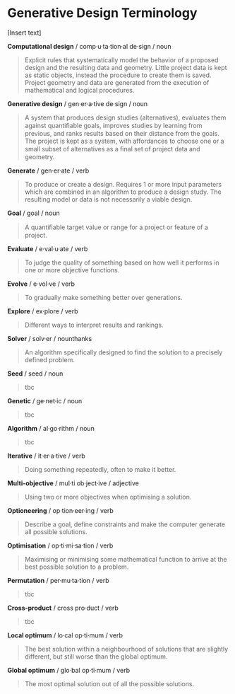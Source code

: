 # Generative Design Terminology

[Insert text]


**Computational design**
/ comp·u·ta·tion·al de·sign /
noun

> Explicit rules that systematically model the behavior of a proposed design and the resulting data and geometry. Little project data is kept as static objects, instead the procedure to create them is saved. Project geometry and data are generated from the execution of mathematical and logical procedures.


**Generative design**
/ gen·er·a·tive de·sign /
noun

> A system that produces design studies (alternatives), evaluates them against quantiﬁable goals, improves studies by learning from previous, and ranks results based on their distance from the goals. The project is kept as a system, with affordances to choose one or a small subset of alternatives as a ﬁnal set of project data and geometry.


**Generate** 
/ gen·er·ate / 
verb 

> To produce or create a design. Requires 1 or more input parameters which are combined in an algorithm to produce a design study. The resulting model or data is not necessarily a viable design.


**Goal** 
/ goal / 
noun 

> A quantiﬁable target value or range for a project or feature of a project.


**Evaluate** 
/ e·val·u·ate / 
verb 

> To judge the quality of something based on how well it performs in one or more objective functions. 

 
**Evolve** 
/ e·vol·ve / 
verb 

> To gradually make something better over generations. 

 
**Explore** 
/ ex·plore / 
verb 

> Different ways to interpret results and rankings.  

 
**Solver** 
/ solv·er / 
nounthanks 

> An algorithm specifically designed to find the solution to a precisely defined problem.  


**Seed** 
/ seed / 
noun 

> tbc 


**Genetic** 
/ ge·net·ic / 
noun 

> tbc 

 
**Algorithm** 
/ al·go·rithm / 
noun 

> tbc 
 

**Iterative** 
/ it·er·a·tive / 
verb 

> Doing something repeatedly, often to make it better. 


**Multi-objective** 
/ mul·ti ob·ject·ive / 
adjective 

> Using two or more objectives when optimising a solution. 


**Optioneering** 
/ op·tion·eer·ing / 
verb 

> Describe a goal, define constraints and make the computer generate all possible solutions.  

 
**Optimisation** 
/ op·ti·mi·sa·tion / 
verb 

> Maximising or minimising some mathematical function to arrive at the best possible solution to a problem. 

 
**Permutation** 
/ per·mu·ta·tion / 
verb 

> tbc 

 
**Cross-product** 
/ cross pro·duct / 
verb 

> tbc 

 
**Local optimum** 
/ lo·cal op·ti·mum / 
verb 

> The best solution within a neighbourhood of solutions that are slightly different, but still worse than the global optimum.   

 
**Global optimum** 
/ glo·bal op·ti·mum / 
verb 

> The most optimal solution out of all the possible solutions. 
